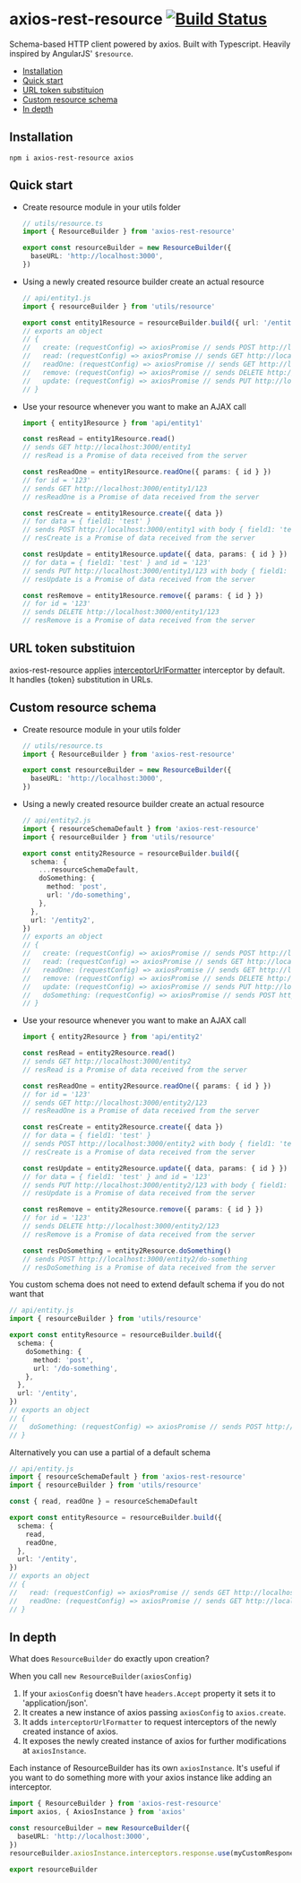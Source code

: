 # axios-rest-resource [![Build Status](https://travis-ci.org/keenondrums/axios-rest-resource.svg?branch=master)](https://travis-ci.org/keenondrums/axios-rest-resource)

Schema-based HTTP client powered by axios. Built with Typescript. Heavily inspired by AngularJS' `$resource`.

<!-- START doctoc generated TOC please keep comment here to allow auto update -->
<!-- DON'T EDIT THIS SECTION, INSTEAD RE-RUN doctoc TO UPDATE -->

- [Installation](#installation)
- [Quick start](#quick-start)
- [URL token substituion](#url-token-substituion)
- [Custom resource schema](#custom-resource-schema)
- [In depth](#in-depth)

<!-- END doctoc generated TOC please keep comment here to allow auto update -->

## Installation

```
npm i axios-rest-resource axios
```

## Quick start

- Create resource module in your utils folder

  ```ts
  // utils/resource.ts
  import { ResourceBuilder } from 'axios-rest-resource'

  export const resourceBuilder = new ResourceBuilder({
    baseURL: 'http://localhost:3000',
  })
  ```

- Using a newly created resource builder create an actual resource

  ```ts
  // api/entity1.js
  import { resourceBuilder } from 'utils/resource'

  export const entity1Resource = resourceBuilder.build({ url: '/entity1' })
  // exports an object
  // {
  //   create: (requestConfig) => axiosPromise // sends POST http://localhost:3000/entity1,
  //   read: (requestConfig) => axiosPromise // sends GET http://localhost:3000/entity1,
  //   readOne: (requestConfig) => axiosPromise // sends GET http://localhost:3000/entity1/{id},
  //   remove: (requestConfig) => axiosPromise // sends DELETE http://localhost:3000/entity1/{id},
  //   update: (requestConfig) => axiosPromise // sends PUT http://localhost:3000/entity1/{id}
  // }
  ```

- Use your resource whenever you want to make an AJAX call

  ```ts
  import { entity1Resource } from 'api/entity1'

  const resRead = entity1Resource.read()
  // sends GET http://localhost:3000/entity1
  // resRead is a Promise of data received from the server

  const resReadOne = entity1Resource.readOne({ params: { id } })
  // for id = '123'
  // sends GET http://localhost:3000/entity1/123
  // resReadOne is a Promise of data received from the server

  const resCreate = entity1Resource.create({ data })
  // for data = { field1: 'test' }
  // sends POST http://localhost:3000/entity1 with body { field1: 'test' }
  // resCreate is a Promise of data received from the server

  const resUpdate = entity1Resource.update({ data, params: { id } })
  // for data = { field1: 'test' } and id = '123'
  // sends PUT http://localhost:3000/entity1/123 with body { field1: 'test' }
  // resUpdate is a Promise of data received from the server

  const resRemove = entity1Resource.remove({ params: { id } })
  // for id = '123'
  // sends DELETE http://localhost:3000/entity1/123
  // resRemove is a Promise of data received from the server
  ```

## URL token substituion

axios-rest-resource applies [interceptorUrlFormatter](src/url-formatter.ts) interceptor by default. It handles {token} substitution in URLs.

## Custom resource schema

- Create resource module in your utils folder

  ```ts
  // utils/resource.ts
  import { ResourceBuilder } from 'axios-rest-resource'

  export const resourceBuilder = new ResourceBuilder({
    baseURL: 'http://localhost:3000',
  })
  ```

- Using a newly created resource builder create an actual resource

  ```ts
  // api/entity2.js
  import { resourceSchemaDefault } from 'axios-rest-resource'
  import { resourceBuilder } from 'utils/resource'

  export const entity2Resource = resourceBuilder.build({
    schema: {
      ...resourceSchemaDefault,
      doSomething: {
        method: 'post',
        url: '/do-something',
      },
    },
    url: '/entity2',
  })
  // exports an object
  // {
  //   create: (requestConfig) => axiosPromise // sends POST http://localhost:3000/entity2,
  //   read: (requestConfig) => axiosPromise // sends GET http://localhost:3000/entity2,
  //   readOne: (requestConfig) => axiosPromise // sends GET http://localhost:3000/entity2/{id},
  //   remove: (requestConfig) => axiosPromise // sends DELETE http://localhost:3000/entity2/{id},
  //   update: (requestConfig) => axiosPromise // sends PUT http://localhost:3000/entity2/{id},
  //   doSomething: (requestConfig) => axiosPromise // sends POST http://localhost:3000/entity2/do-something
  // }
  ```

- Use your resource whenever you want to make an AJAX call

  ```ts
  import { entity2Resource } from 'api/entity2'

  const resRead = entity2Resource.read()
  // sends GET http://localhost:3000/entity2
  // resRead is a Promise of data received from the server

  const resReadOne = entity2Resource.readOne({ params: { id } })
  // for id = '123'
  // sends GET http://localhost:3000/entity2/123
  // resReadOne is a Promise of data received from the server

  const resCreate = entity2Resource.create({ data })
  // for data = { field1: 'test' }
  // sends POST http://localhost:3000/entity2 with body { field1: 'test' }
  // resCreate is a Promise of data received from the server

  const resUpdate = entity2Resource.update({ data, params: { id } })
  // for data = { field1: 'test' } and id = '123'
  // sends PUT http://localhost:3000/entity2/123 with body { field1: 'test' }
  // resUpdate is a Promise of data received from the server

  const resRemove = entity2Resource.remove({ params: { id } })
  // for id = '123'
  // sends DELETE http://localhost:3000/entity2/123
  // resRemove is a Promise of data received from the server

  const resDoSomething = entity2Resource.doSomething()
  // sends POST http://localhost:3000/entity2/do-something
  // resDoSomething is a Promise of data received from the server
  ```

You custom schema does not need to extend default schema if you do not want that

```ts
// api/entity.js
import { resourceBuilder } from 'utils/resource'

export const entityResource = resourceBuilder.build({
  schema: {
    doSomething: {
      method: 'post',
      url: '/do-something',
    },
  },
  url: '/entity',
})
// exports an object
// {
//   doSomething: (requestConfig) => axiosPromise // sends POST http://localhost:3000/entity/do-something
// }
```

Alternatively you can use a partial of a default schema

```ts
// api/entity.js
import { resourceSchemaDefault } from 'axios-rest-resource'
import { resourceBuilder } from 'utils/resource'

const { read, readOne } = resourceSchemaDefault

export const entityResource = resourceBuilder.build({
  schema: {
    read,
    readOne,
  },
  url: '/entity',
})
// exports an object
// {
//   read: (requestConfig) => axiosPromise // sends GET http://localhost:3000/entity,
//   readOne: (requestConfig) => axiosPromise // sends GET http://localhost:3000/entity/{id},
// }
```

## In depth

What does `ResourceBuilder` do exactly upon creation?

When you call `new ResourceBuilder(axiosConfig)`

1.  If your `axiosConfig` doesn't have `headers.Accept` property it sets it to 'application/json'.
1.  It creates a new instance of axios passing `axiosConfig` to `axios.create`.
1.  It adds `interceptorUrlFormatter` to request interceptors of the newly created instance of axios.
1.  It exposes the newly created instance of axios for further modifications at `axiosInstance`.

Each instance of ResourceBuilder has its own `axiosInstance`. It's useful if you want to do something more with your axios instance like adding an interceptor.

```ts
import { ResourceBuilder } from 'axios-rest-resource'
import axios, { AxiosInstance } from 'axios'

const resourceBuilder = new ResourceBuilder({
  baseURL: 'http://localhost:3000',
})
resourceBuilder.axiosInstance.interceptors.response.use(myCustomResponeInterceptor)

export resourceBuilder
```
